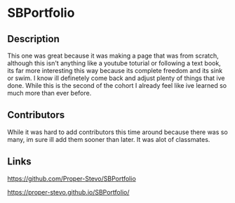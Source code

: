 # SBPortfolio

## Description 

This one was great because it was making a page that was from scratch, although this isn't anything like a youtube toturial or following a text book, its far more interesting this way because its complete freedom and its sink or swim. I know ill definetely come back and adjust plenty of things that ive done. While this is the second of the cohort I already feel like ive learned so much more than ever before. 

## Contributors 
While it was hard to add contributors this time around because there was so many, im sure ill add them sooner than later. It was alot of classmates. 

## Links 

https://github.com/Proper-Stevo/SBPortfolio

https://proper-stevo.github.io/SBPortfolio/